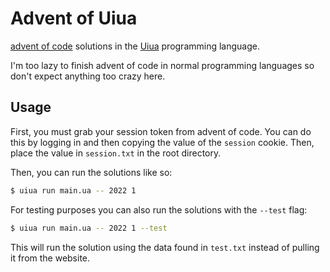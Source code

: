 [advent of code]: https://adventofcode.com/
[Uiua]: https://www.uiua.org/

# Advent of Uiua

[advent of code] solutions in the [Uiua] programming language.

I'm too lazy to finish advent of code in normal programming languages so don't expect anything too crazy here.

## Usage

First, you must grab your session token from advent of code. You can do this by logging in and then copying the value of the `session` cookie. Then, place the value in `session.txt` in the root directory.

Then, you can run the solutions like so:

```bash
$ uiua run main.ua -- 2022 1
```

For testing purposes you can also run the solutions with the `--test` flag:

```bash
$ uiua run main.ua -- 2022 1 --test
```

This will run the solution using the data found in `test.txt` instead of pulling it from the website.